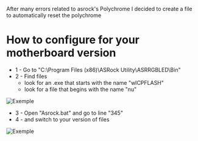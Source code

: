 After many errors related to asrock's Polychrome I decided to create a file to automatically reset the polychrome

# How to configure for your motherboard version


* 1 - Go to "C:\Program Files (x86)\ASRock Utility\ASRRGBLED\Bin"
* 2 - Find files
  * look for an .exe that starts with the name "wICPFLASH"
  * look for a file that begins with the name "nu"

![Exemple](https://imgur.com/TOo2YcQ.png)

* 3 - Open "Asrock.bat" and go to line "345"
* 4 - and switch to your version of files


![Exemple](https://i.imgur.com/kw2VuwB.jpeg)
